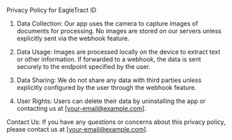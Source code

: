 Privacy Policy for EagleTract ID

1. Data Collection:
   Our app uses the camera to capture images of documents for processing. No images are stored on our servers unless explicitly sent via the webhook feature.

2. Data Usage:
   Images are processed locally on the device to extract text or other information. If forwarded to a webhook, the data is sent securely to the endpoint specified by the user.

3. Data Sharing:
   We do not share any data with third parties unless explicitly configured by the user through the webhook feature.

4. User Rights:
   Users can delete their data by uninstalling the app or contacting us at [your-email@example.com].

Contact Us:
If you have any questions or concerns about this privacy policy, please contact us at [your-email@example.com].
